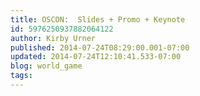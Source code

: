 ```yaml
---
title: OSCON:  Slides + Promo + Keynote
id: 5976250937882064122
author: Kirby Urner
published: 2014-07-24T08:29:00.001-07:00
updated: 2014-07-24T12:10:41.533-07:00
blog: world_game
tags: 
---
```


